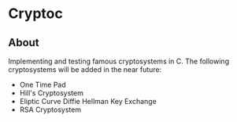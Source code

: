 # Cryptoc

## About
Implementing and testing famous cryptosystems in C.
The following cryptosystems will be added in the near future:
- One Time Pad
- Hill's Cryptosystem
- Eliptic Curve Diffie Hellman Key Exchange
- RSA Cryptosystem

